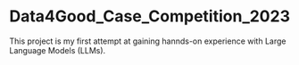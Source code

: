 # Data4Good_Case_Competition_2023
This project is my first attempt at gaining hannds-on experience with Large Language Models (LLMs).  
